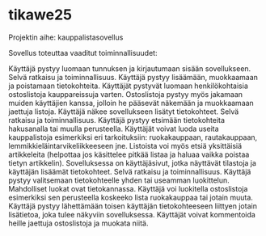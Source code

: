 # tikawe25
Projektin aihe: kauppalistasovellus

Sovellus toteuttaa vaaditut toiminnallisuudet:

Käyttäjä pystyy luomaan tunnuksen ja kirjautumaan sisään sovellukseen.
    Selvä ratkaisu ja toiminnallisuus.
Käyttäjä pystyy lisäämään, muokkaamaan ja poistamaan tietokohteita.
    Käyttäjät pystyvät luomaan henkilökohtaisia ostoslistoja kauppareissuja varten. Ostoslistoja pystyy myös jakamaan muiden käyttäjien kanssa, jolloin he pääsevät näkemään ja muokkaamaan jaettuja listoja.
Käyttäjä näkee sovellukseen lisätyt tietokohteet.
    Selvä ratkaisu ja toiminnallisuus.
Käyttäjä pystyy etsimään tietokohteita hakusanalla tai muulla perusteella.
    Käyttäjät voivat luoda useita kauppalistoja esimerkiksi eri tarkoituksiin: ruokakauppaan, rautakauppaan, lemmikkieläintarvikeliikkeeseen jne. Listoista voi myös etsiä yksittäisiä artikkeleita (helpottaa jos käsittelee pitkää listaa ja haluaa vaikka poistaa tietyn artikkelin).
Sovelluksessa on käyttäjäsivut, jotka näyttävät tilastoja ja käyttäjän lisäämät tietokohteet.
    Selvä ratkaisu ja toiminnallisuus.
Käyttäjä pystyy valitsemaan tietokohteelle yhden tai useamman luokittelun. Mahdolliset luokat ovat tietokannassa.
    Käyttäjä voi luokitella ostoslistoja esimerkiksi sen perusteella koskeeko lista ruokakauppaa tai jotain muuta.
Käyttäjä pystyy lähettämään toisen käyttäjän tietokohteeseen liittyen jotain lisätietoa, joka tulee näkyviin sovelluksessa.
    Käyttäjät voivat kommentoida heille jaettuja ostoslistoja ja muokata niitä.
